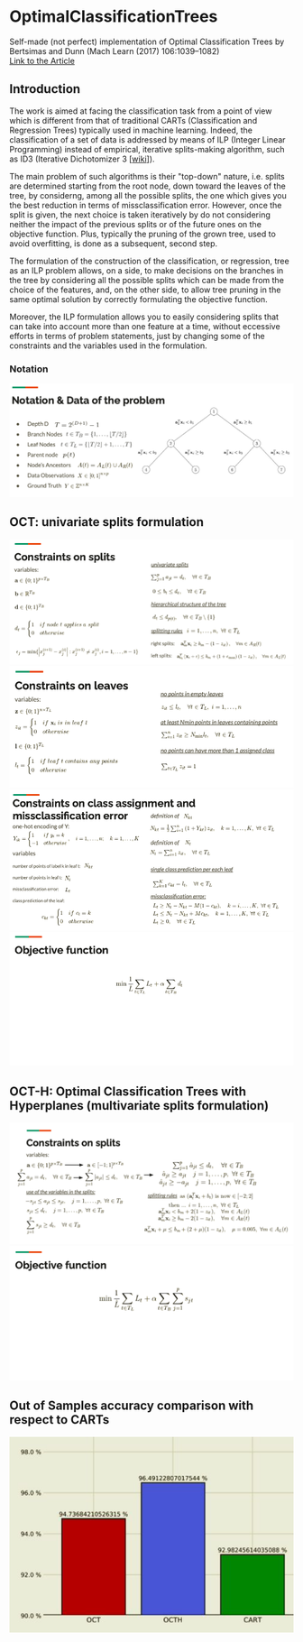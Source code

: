 # OptimalClassificationTrees
Self-made (not perfect) implementation of Optimal Classification Trees by Bertsimas and Dunn (Mach Learn (2017) 106:1039–1082)<br>
<a href="https://www.mit.edu/~dbertsim/papers/Machine%20Learning%20under%20a%20Modern%20Optimization%20Lens/Optimal_classification_trees_MachineLearning.pdf">Link to the Article</a>

## Introduction 
The work is aimed at facing the classification task from a point of view which is different from that of traditional CARTs (Classification and Regression Trees) typically used in machine learning. Indeed, the classification of a set of data is addressed by means of ILP (Integer Linear Programming) instead of empirical, iterative splits-making algorithm, such as ID3 (Iterative Dichotomizer 3 [<a href="https://en.wikipedia.org/wiki/ID3_algorithm">wiki</a>]).  

The main problem of such algorithms is their "top-down" nature, i.e. splits are determined starting from the root node, down toward the leaves of the tree, by considerng, among all the possible splits, the one which gives you the best reduction in terms of missclassification error. However, once the split is given, the next choice is taken iteratively by do not considering neither the impact of the previous splits or of the future ones on the objective function. Plus, typically the pruning of the grown tree, used to avoid overfitting, is done as a subsequent, second step. 

The formulation of the construction of the classification, or regression, tree as an ILP problem allows, on a side, to make decisions on the branches in the tree by considering all the possible splits which can be made from the choice of the features, and, on the other side, to allow tree pruning in the same optimal solution by correctly formulating the objective function. 

Moreover, the ILP formulation allows you to easily considering splits that can take into account more than one feature at a time, without eccessive efforts in terms of problem statements, just by changing some of the constraints and the variables used in the formulation. 

### Notation 

<img src="./images/notation.png">

## OCT: univariate splits formulation

<img src="./images/univar-constr-on-splits.png">
<img src="./images/univar-constr-on-leaves.png">
<img src="./images/univar-contsr-on-missclassification.png">
<img src="./images/univar-objfun.png">

## OCT-H: Optimal Classification Trees with Hyperplanes (multivariate splits formulation)

<img src="./images/multivar-constr-on-splits.png">
<img src="./images/multivar-objfun.png">

## Out of Samples accuracy comparison with respect to CARTs

<img src="./images/acc-comparison-with-CARTs.png">
